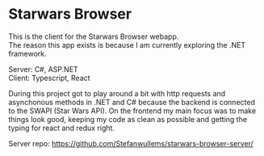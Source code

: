 # Starwars Browser

This is the client for the Starwars Browser webapp.  
The reason this app exists is because I am currently exploring the .NET framework.

Server: C#, ASP.NET  
Client: Typescript, React

During this project got to play around a bit with http requests and asynchonous methods in .NET and C# because the backend is connected to the SWAPI (Star Wars API). On the frontend my main focus was to make things look good, keeping my code as clean as possible and getting the typing for react and redux right.

Server repo: https://github.com/Stefanwullems/starwars-browser-server/
